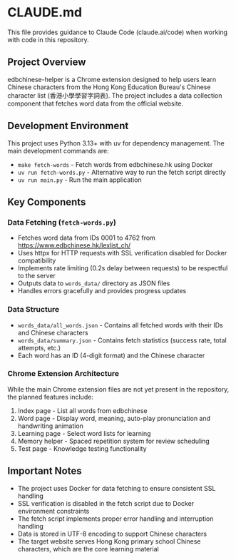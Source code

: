 # CLAUDE.md

This file provides guidance to Claude Code (claude.ai/code) when working with code in this repository.

## Project Overview

edbchinese-helper is a Chrome extension designed to help users learn Chinese characters from the Hong Kong Education Bureau's Chinese character list (香港小學學習字詞表). The project includes a data collection component that fetches word data from the official website.

## Development Environment

This project uses Python 3.13+ with uv for dependency management. The main development commands are:

- `make fetch-words` - Fetch words from edbchinese.hk using Docker
- `uv run fetch-words.py` - Alternative way to run the fetch script directly
- `uv run main.py` - Run the main application

## Key Components

### Data Fetching (`fetch-words.py`)
- Fetches word data from IDs 0001 to 4762 from https://www.edbchinese.hk/lexlist_ch/
- Uses httpx for HTTP requests with SSL verification disabled for Docker compatibility
- Implements rate limiting (0.2s delay between requests) to be respectful to the server
- Outputs data to `words_data/` directory as JSON files
- Handles errors gracefully and provides progress updates

### Data Structure
- `words_data/all_words.json` - Contains all fetched words with their IDs and Chinese characters
- `words_data/summary.json` - Contains fetch statistics (success rate, total attempts, etc.)
- Each word has an ID (4-digit format) and the Chinese character

### Chrome Extension Architecture
While the main Chrome extension files are not yet present in the repository, the planned features include:
1. Index page - List all words from edbchinese
2. Word page - Display word, meaning, auto-play pronunciation and handwriting animation
3. Learning page - Select word lists for learning
4. Memory helper - Spaced repetition system for review scheduling
5. Test page - Knowledge testing functionality

## Important Notes

- The project uses Docker for data fetching to ensure consistent SSL handling
- SSL verification is disabled in the fetch script due to Docker environment constraints
- The fetch script implements proper error handling and interruption handling
- Data is stored in UTF-8 encoding to support Chinese characters
- The target website serves Hong Kong primary school Chinese characters, which are the core learning material